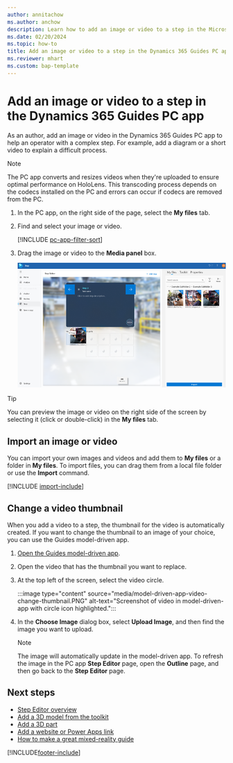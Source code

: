 ```yaml
---
author: annitachow
ms.author: anchow
description: Learn how to add an image or video to a step in the Microsoft Dynamics 365 Guides PC app to help operators with a complex step.
ms.date: 02/20/2024
ms.topic: how-to
title: Add an image or video to a step in the Dynamics 365 Guides PC app
ms.reviewer: mhart
ms.custom: bap-template
---
```


# Add an image or video to a step in the Dynamics 365 Guides PC app

As an author, add an image or video in the Dynamics 365 Guides PC app to help an operator with a complex step. For example, add a diagram or a short video to explain a difficult process.

> [!NOTE]
> The PC app converts and resizes videos when they're uploaded to ensure optimal performance on HoloLens. This transcoding process depends on the codecs installed on the PC and errors can occur if codecs are removed from the PC.

1. In the PC app, on the right side of the page, select the **My files** tab.

1. Find and select your image or video.

   [!INCLUDE [pc-app-filter-sort](../includes/pc-app-filter-sort.md)]

1. Drag the image or video to the **Media panel** box.

    ![Screenshot of dragging a file from My files tab to the Media box.](media/select-image-video.png "Screenshot of dragging a file from My files tab to the Media box")

> [!TIP]
> You can preview the image or video on the right side of the screen by selecting it (click or double-click) in the **My files** tab.

## Import an image or video

You can import your own images and videos and add them to **My files** or a folder in **My files**. To import files, you can drag them from a local file folder or use the **Import** command.

[!INCLUDE [import-include](../includes/pc-app-import.md)]

## Change a video thumbnail

When you add a video to a step, the thumbnail for the video is automatically created. If you want to change the thumbnail to an image of your choice, you can use the Guides model-driven app.

1. [Open the Guides model-driven app](open-model-driven-app.md).

1. Open the video that has the thumbnail you want to replace.

1. At the top left of the screen, select the video circle.

   :::image type="content" source="media/model-driven-app-video-change-thumbnail.PNG" alt-text="Screenshot of video in model-driven-app with circle icon highlighted.":::

1. In the **Choose Image** dialog box, select **Upload Image**, and then find the image you want to upload.

    > [!NOTE]
    > The image will automatically update in the model-driven app. To refresh the image in the PC app **Step Editor** page, open the **Outline** page, and then go back to the **Step Editor** page.

## Next steps

- [Step Editor overview](pc-app-step-editor-overview.md)
- [Add a 3D model from the toolkit](pc-app-add-3D-model.md)
- [Add a 3D part](pc-app-add-3D-part.md)
- [Add a website or Power Apps link](pc-app-website-powerapps-link.md)
- [How to make a great mixed-reality guide](great-guide.md)

[!INCLUDE[footer-include](../includes/footer-banner.md)]
